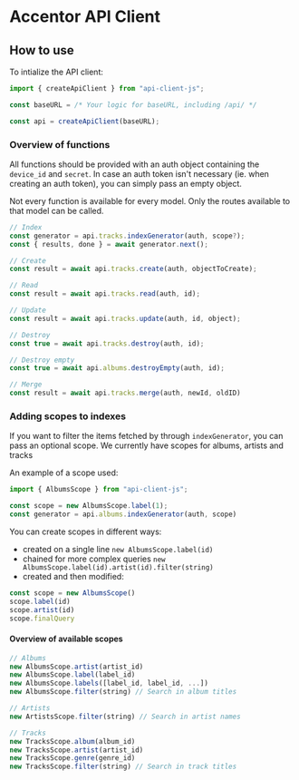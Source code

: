 # Accentor API Client

## How to use

To intialize the API client:
```js
import { createApiClient } from "api-client-js";

const baseURL = /* Your logic for baseURL, including /api/ */

const api = createApiClient(baseURL);
```

### Overview of functions
All functions should be provided with an auth object containing the `device_id` and `secret`. In case an auth token isn't necessary (ie. when creating an auth token), you can simply pass an empty object.

Not every function is available for every model. Only the routes available to that model can be called.
```js
// Index
const generator = api.tracks.indexGenerator(auth, scope?);
const { results, done } = await generator.next();

// Create
const result = await api.tracks.create(auth, objectToCreate);

// Read
const result = await api.tracks.read(auth, id);

// Update
const result = await api.tracks.update(auth, id, object);

// Destroy
const true = await api.tracks.destroy(auth, id);

// Destroy empty
const true = await api.albums.destroyEmpty(auth, id);

// Merge
const result = await api.tracks.merge(auth, newId, oldID)
```
 
### Adding scopes to indexes
If you want to filter the items fetched by through `indexGenerator`, you can pass an optional scope. We currently have scopes for albums, artists and tracks

An example of a scope used:
```js
import { AlbumsScope } from "api-client-js";

const scope = new AlbumsScope.label(1);
const generator = api.albums.indexGenerator(auth, scope)
```

You can create scopes in different ways:
* created on a single line `new AlbumsScope.label(id)`
* chained for more complex queries `new AlbumsScope.label(id).artist(id).filter(string)`
* created and then modified:

```js
const scope = new AlbumsScope()
scope.label(id)
scope.artist(id)
scope.finalQuery
```

#### Overview of available scopes
```js
// Albums
new AlbumsScope.artist(artist_id) 
new AlbumsScope.label(label_id)
new AlbumsScope.labels([label_id, label_id, ...])
new AlbumsScope.filter(string) // Search in album titles

// Artists
new ArtistsScope.filter(string) // Search in artist names

// Tracks
new TracksScope.album(album_id)
new TracksScope.artist(artist_id)
new TracksScope.genre(genre_id)
new TracksScope.filter(string) // Search in track titles
```